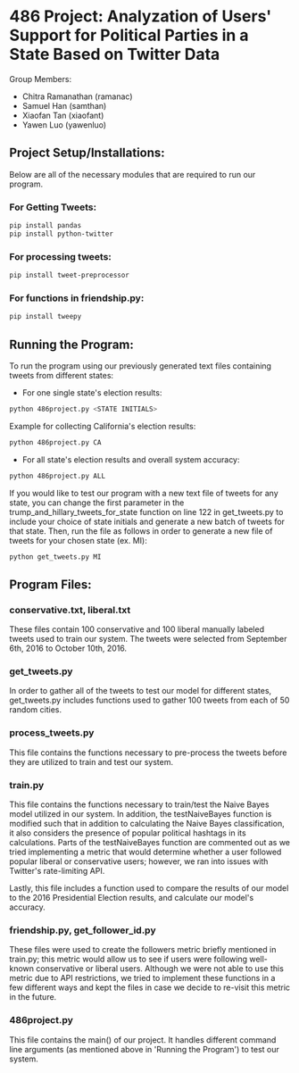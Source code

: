 # 486 Project: Analyzation of Users' Support for Political Parties in a State Based on Twitter Data

Group Members:
* Chitra Ramanathan (ramanac)
* Samuel Han (samthan)
* Xiaofan Tan (xiaofant)
* Yawen Luo (yawenluo)

## Project Setup/Installations:
Below are all of the necessary modules that are required to run our program.

### For Getting Tweets:
```bash
pip install pandas
pip install python-twitter
```

### For processing tweets:
```bash
pip install tweet-preprocessor
```

### For functions in friendship.py:
```bash
pip install tweepy
```

## Running the Program:
To run the program using our previously generated text files containing tweets from different states:
* For one single state's election results:
```bash
python 486project.py <STATE INITIALS>
```
Example for collecting California's election results:
```bash
python 486project.py CA
```
* For all state's election results and overall system accuracy:
```bash
python 486project.py ALL
```

If you would like to test our program with a new text file of tweets for any state, you can change the first parameter in the trump_and_hillary_tweets_for_state function on line 122 in get_tweets.py to include your choice of state initials and generate a new batch of tweets for that state. Then, run the file as follows in order to generate a new file of tweets for your chosen state (ex. MI):
```bash
python get_tweets.py MI
```

## Program Files:
### conservative.txt, liberal.txt
These files contain 100 conservative and 100 liberal manually labeled tweets used to train our system. The tweets were selected from September 6th, 2016 to October 10th, 2016.

### get_tweets.py
In order to gather all of the tweets to test our model for different states, get_tweets.py includes functions used to gather 100 tweets from each of 50 random cities.

### process_tweets.py
This file contains the functions necessary to pre-process the tweets before they are utilized to train and test our system.

### train.py
This file contains the functions necessary to train/test the Naive Bayes model utilized in our system. In addition, the testNaiveBayes function is modified such that in addition to calculating the Naive Bayes classification, it also considers the presence of popular political hashtags in its calculations. Parts of the testNaiveBayes function are commented out as we tried implementing a metric that would determine whether a user followed popular liberal or conservative users; however, we ran into issues with Twitter's rate-limiting API.

Lastly, this file includes a function used to compare the results of our model to the 2016 Presidential Election results, and calculate our model's accuracy.
 
### friendship.py, get_follower_id.py
These files were used to create the followers metric briefly mentioned in train.py; this metric would allow us to see if users were following well-known conservative or liberal users. Although we were not able to use this metric due to API restrictions, we tried to implement these functions in a few different ways and kept the files in case we decide to re-visit this metric in the future. 

### 486project.py
This file contains the main() of our project. It handles different command line arguments (as mentioned above in 'Running the Program') to test our system.
